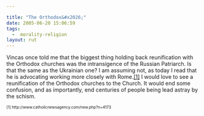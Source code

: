 ```yaml
---

title: "The Orthodox&#x2026;"
date: 2005-06-20 15:06:59
tags:
  -  morality-religion
layout: rut
---
```


Vincas once told me that the biggest thing holding back reunification with the Orthodox churches was the intransigence of the Russian Patriarch.  Is that the same as the Ukrainian one?  I am assuming not, as today I read that he is advocating working more closely with Rome.<a href="http://www.catholicnewsagency.com/new.php?n=4173">[1]</a> I would love to see a reunification of the Orthodox churches to the Church.  It would end some confusion, and as importantly, end centuries of people being lead astray by the schism.

<font size="-2">
[1] http://www.catholicnewsagency.com/new.php?n=4173
</font>

